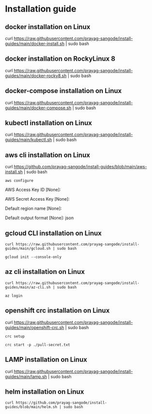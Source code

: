 # Installation guide 

## docker installation on Linux

curl https://raw.githubusercontent.com/prayag-sangode/install-guides/main/docker-install.sh | sudo bash 

## docker installation on RockyLinux 8

curl https://raw.githubusercontent.com/prayag-sangode/install-guides/main/docker-rocky8.sh | sudo bash

## docker-compose installation on Linux

curl https://raw.githubusercontent.com/prayag-sangode/install-guides/main/docker-compose.sh | sudo bash 

## kubectl installation on Linux

curl https://raw.githubusercontent.com/prayag-sangode/install-guides/main/kubectl.sh | sudo bash 

## aws cli installation on Linux

curl https://github.com/prayag-sangode/install-guides/blob/main/aws-install.sh | sudo bash

`aws configure`

AWS Access Key ID [None]: 

AWS Secret Access Key [None]: 

Default region name [None]: 

Default output format [None]: json

## gcloud CLI installation on Linux

`curl https://raw.githubusercontent.com/prayag-sangode/install-guides/main/gcloud.sh | sudo bash`

`gcloud init --console-only`

## az cli installation on Linux

`curl https://raw.githubusercontent.com/prayag-sangode/install-guides/main/az-cli.sh | sudo bash`

`az login`

## openshift crc installation on Linux

curl https://raw.githubusercontent.com/prayag-sangode/install-guides/main/openshift-crc.sh | sudo bash

`crc setup`

`crc start -p ./pull-secret.txt`

## LAMP installation on Linux

curl https://raw.githubusercontent.com/prayag-sangode/install-guides/main/lamp.sh | sudo bash

## helm installation on Linux
`curl https://github.com/prayag-sangode/install-guides/blob/main/helm.sh | sudo bash`
